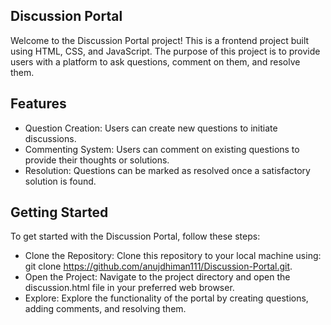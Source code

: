## Discussion Portal
Welcome to the Discussion Portal project! This is a frontend project built using HTML, CSS, and JavaScript. The purpose of this project is to provide users with a platform to ask questions, comment on them, and resolve them.

## Features
- Question Creation: Users can create new questions to initiate discussions.
- Commenting System: Users can comment on existing questions to provide their thoughts or solutions.
- Resolution: Questions can be marked as resolved once a satisfactory solution is found.

## Getting Started
To get started with the Discussion Portal, follow these steps:

- Clone the Repository: Clone this repository to your local machine using: git clone https://github.com/anujdhiman111/Discussion-Portal.git.
- Open the Project: Navigate to the project directory and open the discussion.html file in your preferred web browser.
- Explore: Explore the functionality of the portal by creating questions, adding comments, and resolving them.
  
